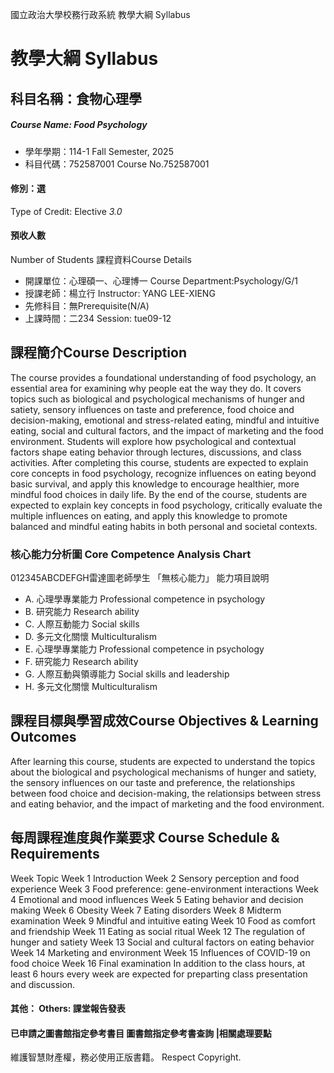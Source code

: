 國立政治大學校務行政系統 教學大綱 Syllabus
# 教學大綱 Syllabus
##  科目名稱：食物心理學
#####  Course Name: Food Psychology
  * 學年學期：114-1 Fall Semester, 2025 
  * 科目代碼：752587001 Course No.752587001
#### 修別：選
Type of Credit: Elective 
_3.0_
#### 預收人數
Number of Students
課程資料Course Details
  * 開課單位：心理碩一、心理博一 Course Department:Psychology/G/1 
  * 授課老師：楊立行 Instructor: YANG LEE-XIENG 
  * 先修科目：無Prerequisite(N/A)
  * 上課時間：二234 Session: tue09-12
##  課程簡介Course Description
The course provides a foundational understanding of food psychology, an essential area for examining why people eat the way they do. It covers topics such as biological and psychological mechanisms of hunger and satiety, sensory influences on taste and preference, food choice and decision-making, emotional and stress-related eating, mindful and intuitive eating, social and cultural factors, and the impact of marketing and the food environment. Students will explore how psychological and contextual factors shape eating behavior through lectures, discussions, and class activities. After completing this course, students are expected to explain core concepts in food psychology, recognize influences on eating beyond basic survival, and apply this knowledge to encourage healthier, more mindful food choices in daily life.
By the end of the course, students are expected to explain key concepts in food psychology, critically evaluate the multiple influences on eating, and apply this knowledge to promote balanced and mindful eating habits in both personal and societal contexts.
###  核心能力分析圖 Core Competence Analysis Chart
012345ABCDEFGH雷達圖老師學生
「無核心能力」 
能力項目說明
  * A. 心理學專業能力 Professional competence in psychology
  * B. 研究能力 Research ability
  * C. 人際互動能力 Social skills
  * D. 多元文化關懷 Multiculturalism
  * E. 心理學專業能力 Professional competence in psychology
  * F. 研究能力 Research ability
  * G. 人際互動與領導能力 Social skills and leadership
  * H. 多元文化關懷 Multiculturalism
##  課程目標與學習成效Course Objectives & Learning Outcomes 
After learning this course, students are expected to understand the topics about the biological and psychological mechanisms of hunger and satiety, the sensory influences on our taste and preference, the relationships between food choice and decision-making, the relationsips between stress and eating behavior, and the impact of marketing and the food environment.
##  每周課程進度與作業要求 Course Schedule & Requirements
Week Topic
Week 1 Introduction
Week 2 Sensory perception and food experience
Week 3 Food preference: gene-environment interactions
Week 4 Emotional and mood influences
Week 5 Eating behavior and decision making
Week 6 Obesity
Week 7 Eating disorders
Week 8 Midterm examination
Week 9 Mindful and intuitive eating
Week 10 Food as comfort and friendship
Week 11 Eating as social ritual
Week 12 The regulation of hunger and satiety
Week 13 Social and cultural factors on eating behavior
Week 14 Marketing and environment
Week 15 Influences of COVID-19 on food choice
Week 16 Final examination
In addition to the class hours, at least 6 hours every week are expected for preparting class presentation and discussion.
####  其他： Others: 課堂報告發表 
####  已申請之圖書館指定參考書目  圖書館指定參考書查詢 |相關處理要點
維護智慧財產權，務必使用正版書籍。 Respect Copyright.